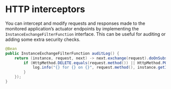 # HTTP interceptors

You can intercept and modify requests and responses made to the monitored application’s actuator endpoints by implementing the `InstanceExchangeFilterFunction` interface. This can be useful for auditing or adding some extra security checks.

```java
@Bean
public InstanceExchangeFilterFunction auditLog() {
	return (instance, request, next) -> next.exchange(request).doOnSubscribe((s) -> {
		if (HttpMethod.DELETE.equals(request.method()) || HttpMethod.POST.equals(request.method())) {
			log.info("{} for {} on {}", request.method(), instance.getId(), request.url());
		}
	});
}
```